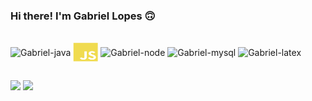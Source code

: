 ### Hi there! I'm Gabriel Lopes 🙃

</div>
<div style="display: inline_block"><br>
  <img align="center" alt="Gabriel-java" height="30" width="40" src="https://cdn.jsdelivr.net/gh/devicons/devicon/icons/java/java-original.svg" ">
  <img align="center" alt="Gabriel-Js" height="30" width="40" src="https://raw.githubusercontent.com/devicons/devicon/master/icons/javascript/javascript-plain.svg">
  <img align="center" alt="Gabriel-node" height="30" width="40" src="https://cdn.jsdelivr.net/gh/devicons/devicon/icons/nodejs/nodejs-original.svg" ">
  <img align="center" alt="Gabriel-mysql" height="30" width="40" src="https://cdn.jsdelivr.net/gh/devicons/devicon/icons/mysql/mysql-original.svg" ">
  <img align="center" alt="Gabriel-latex" height="30" width="40" src="https://cdn.jsdelivr.net/gh/devicons/devicon/icons/latex/latex-original.svg" ">
</div>


##

  <a href = "mailto:gabriel96lds@gmail.com"><img src="https://img.shields.io/badge/-Gmail-%23333?style=for-the-badge&logo=gmail&logoColor=white" target="_blank"></a>
  <a href="https://www.linkedin.com/in/gabriel-santos7/" target="_blank"><img src="https://img.shields.io/badge/-LinkedIn-%230077B5?style=for-the-badge&logo=linkedin&logoColor=white" target="_blank"></a> 
